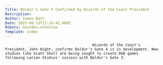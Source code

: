 ```yaml
---
Title: Baldur's Gate 4 Confirmed by Wizards of the Coast President
Description: 
Author: Simon Batt
Date: 2025-08-13T17:14:42.000Z
Robots: noindex,nofollow
Template: index
---
```


                                            Wizards of the Coast's President, John Hight, confirms Baldur's Gate 4 is in development. New studios like Giant Skull are being sought to create D&D games following Larian Studios' success with Baldur's Gate 3.
                                        
